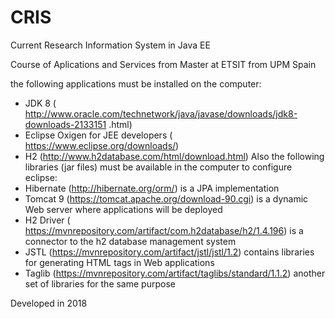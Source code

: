 # CRIS
Current Research Information System in Java EE

Course of Aplications and Services from Master at ETSIT from UPM Spain

the following applications must be installed on the computer:
- JDK 8 (​http://www.oracle.com/technetwork/java/javase/downloads/jdk8-downloads-2133151
.html​)
- Eclipse Oxigen for JEE developers (​https://www.eclipse.org/downloads/)​
- H2 (​http://www.h2database.com/html/download.html​)
Also the following libraries (jar files) must be available in the computer to configure eclipse:
- Hibernate (​http://hibernate.org/orm/​) is a JPA implementation
- Tomcat 9 (​https://tomcat.apache.org/download-90.cgi​) is a dynamic Web server
where applications will be deployed
- H2 Driver (​https://mvnrepository.com/artifact/com.h2database/h2/1.4.196​) is a
connector to the h2 database management system
- JSTL (​https://mvnrepository.com/artifact/jstl/jstl/1.2​) contains libraries for generating
HTML tags in Web applications
- Taglib (​https://mvnrepository.com/artifact/taglibs/standard/1.1.2​) another set of
libraries for the same purpose

Developed in 2018

